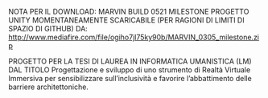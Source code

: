 NOTA PER IL DOWNLOAD:
MARVIN BUILD 0521 MILESTONE
PROGETTO UNITY MOMENTANEAMENTE SCARICABILE (PER RAGIONI DI LIMITI DI SPAZIO DI GITHUB) DA:
http://www.mediafire.com/file/ogiho7jl75ky90b/MARVIN_0305_milestone.zip

PROGETTO PER LA TESI DI LAUREA IN INFORMATICA UMANISTICA (LM) DAL TITOLO
Progettazione e sviluppo di uno strumento di Realtà Virtuale Immersiva per sensibilizzare sull’inclusività e favorire l’abbattimento delle barriere architettoniche. 
